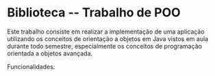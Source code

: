 # Biblioteca -- Trabalho de POO

Este trabalho consiste em realizar a implementação de uma aplicação utilizando os conceitos de
orientação a objetos em Java vistos em aula durante todo semestre, especialmente os conceitos
de programação orientada a objetos avançada.

Funcionalidades:

